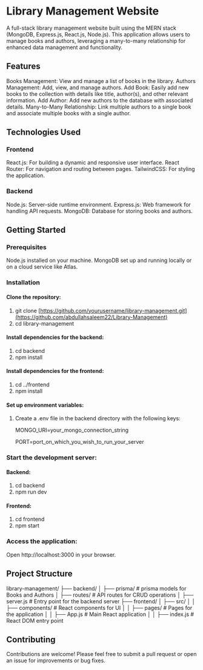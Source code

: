 # Library Management Website
A full-stack library management website built using the MERN stack (MongoDB, Express.js, React.js, Node.js). This application allows users to manage books and authors, leveraging a many-to-many relationship for enhanced data management and functionality.

## Features
Books Management: View and manage a list of books in the library.
Authors Management: Add, view, and manage authors.
Add Book: Easily add new books to the collection with details like title, author(s), and other relevant information.
Add Author: Add new authors to the database with associated details.
Many-to-Many Relationship: Link multiple authors to a single book and associate multiple books with a single author.
## Technologies Used
### Frontend
React.js: For building a dynamic and responsive user interface.
React Router: For navigation and routing between pages.
TailwindCSS: For styling the application.
### Backend
Node.js: Server-side runtime environment.
Express.js: Web framework for handling API requests.
MongoDB: Database for storing books and authors.
## Getting Started
### Prerequisites
Node.js installed on your machine.
MongoDB set up and running locally or on a cloud service like Atlas.
### Installation

#### Clone the repository:

1. git clone [https://github.com/yourusername/library-management.git](https://github.com/abdullahsaleem22/Library-Management)
2. cd library-management

#### Install dependencies for the backend:

1. cd backend
2. npm install

#### Install dependencies for the frontend:

1. cd ../frontend
2. npm install

#### Set up environment variables:

1. Create a .env file in the backend directory with the following keys:

    MONGO_URI=your_mongo_connection_string
   
    PORT=port_on_which_you_wish_to_run_your_server

### Start the development server:

#### Backend:
1. cd backend
2. npm run dev
#### Frontend:
1. cd frontend
2. npm start

### Access the application:

Open http://localhost:3000 in your browser.

## Project Structure

library-management/
├── backend/
│   ├── prisma/        # prisma models for Books and Authors
│   ├── routes/        # API routes for CRUD operations
│   ├── server.js      # Entry point for the backend server
├── frontend/
│   ├── src/
│   │   ├── components/  # React components for UI
│   │   ├── pages/       # Pages for the application
│   │   ├── App.js       # Main React application
│   │   ├── index.js     # React DOM entry point


## Contributing
Contributions are welcome! Please feel free to submit a pull request or open an issue for improvements or bug fixes.


